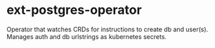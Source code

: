 # ext-postgres-operator

Operator that watches CRDs for instructions to create db and user(s).
Manages auth and db urlstrings as kubernetes secrets.
